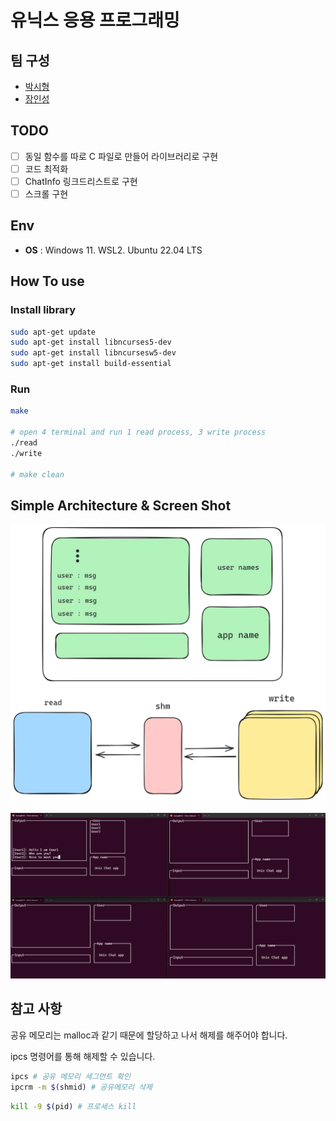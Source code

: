 # 유닉스 응용 프로그래밍

## 팀 구성
- [박시형](https://github.com/sihyeong671?tab=repositories)
- [장인성](https://github.com/is-jang)

## TODO
- [ ] 동일 함수를 따로 C 파일로 만들어 라이브러리로 구현
- [ ] 코드 최적화
- [ ] ChatInfo 링크드리스트로 구현
- [ ] 스크롤 구현

## Env
- **OS** : Windows 11. WSL2. Ubuntu 22.04 LTS

## How To use

### Install library
```sh
sudo apt-get update
sudo apt-get install libncurses5-dev
sudo apt-get install libncursesw5-dev
sudo apt-get install build-essential
```
### Run
```sh
make

# open 4 terminal and run 1 read process, 3 write process
./read
./write

# make clean
```

## Simple Architecture & Screen Shot
<p align="center">
    <img src="./img/process.png">
</p>

<p align="center">
    <img src="./img/screenshot.png">
</p>



## 참고 사항
공유 메모리는 malloc과 같기 때문에 할당하고 나서 해제를 해주어야 합니다.

ipcs 명령어를 통해 해제할 수 있습니다.
```sh
ipcs # 공유 메모리 세그먼트 확인
ipcrm -m $(shmid) # 공유메모리 삭제
```

```sh
kill -9 $(pid) # 프로세스 kill
```